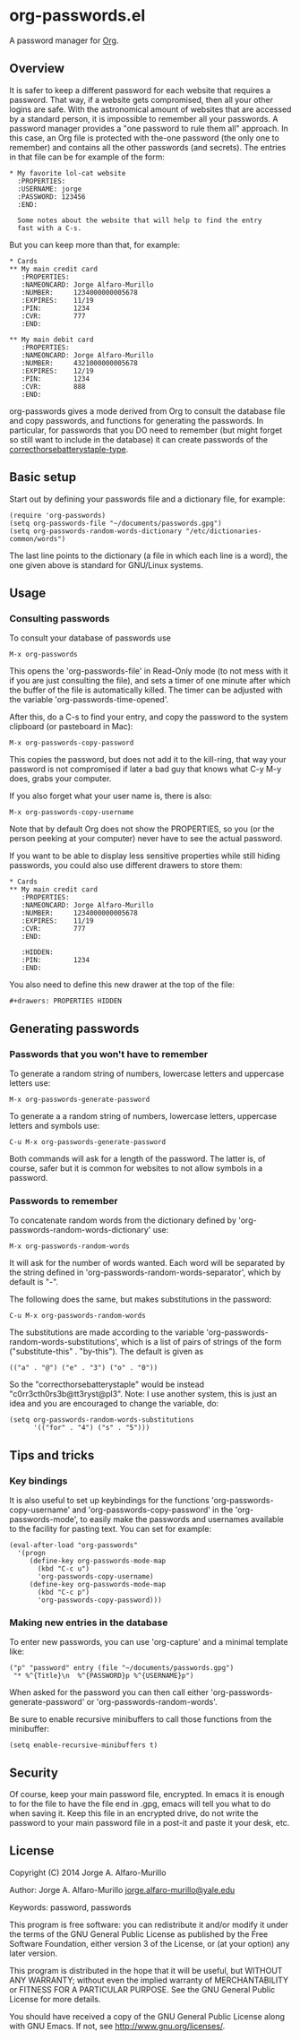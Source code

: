 # org-passwords.el 

A password manager for [Org](http://orgmode.org/).

## Overview

It is safer to keep a different password for each website that
requires a password. That way, if a website gets compromised, then all
your other logins are safe. With the astronomical amount of websites
that are accessed by a standard person, it is impossible to remember
all your passwords. A password manager provides a "one password to
rule them all" approach. In this case, an Org file is protected with
the-one password (the only one to remember) and contains all the other
passwords (and secrets). The entries in that file can be for example
of the form:

	* My favorite lol-cat website
      :PROPERTIES:
      :USERNAME: jorge
      :PASSWORD: 123456
      :END:
	  
	  Some notes about the website that will help to find the entry
      fast with a C-s.

But you can keep more than that, for example:

	* Cards
	** My main credit card
	   :PROPERTIES:
	   :NAMEONCARD: Jorge Alfaro-Murillo
	   :NUMBER:     1234000000005678
	   :EXPIRES:    11/19
	   :PIN:        1234
	   :CVR:        777
	   :END:

	** My main debit card
	   :PROPERTIES:
	   :NAMEONCARD: Jorge Alfaro-Murillo
	   :NUMBER:     4321000000005678
	   :EXPIRES:    12/19
	   :PIN:        1234
	   :CVR:        888
	   :END:

org-passwords gives a mode derived from Org to consult the database
file and copy passwords, and functions for generating the passwords.
In particular, for passwords that you DO need to remember (but might
forget so still want to include in the database) it can create
passwords of the
[correcthorsebatterystaple-type](http://xkcd.com/936/).

## Basic setup

Start out by defining your passwords file and a dictionary file, for
example:

	(require 'org-passwords)
	(setq org-passwords-file "~/documents/passwords.gpg")
	(setq org-passwords-random-words-dictionary "/etc/dictionaries-common/words")

The last line points to the dictionary (a file in which each line is a
word), the one given above is standard for GNU/Linux systems.

## Usage

### Consulting passwords

To consult your database of passwords use

	M-x org-passwords

This opens the 'org-passwords-file' in Read-Only mode (to not mess
with it if you are just consulting the file), and sets a timer of one
minute after which the buffer of the file is automatically killed. The
timer can be adjusted with the variable 'org-passwords-time-opened'.

After this, do a C-s to find your entry, and copy the password to the
system clipboard (or pasteboard in Mac):

	M-x org-passwords-copy-password

This copies the password, but does not add it to the kill-ring, that
way your password is not compromised if later a bad guy that knows
what C-y M-y does, grabs your computer.

If you also forget what your user name is, there is also:

	M-x org-passwords-copy-username

Note that by default Org does not show the PROPERTIES, so you (or the
person peeking at your computer) never have to see the actual
password.

If you want to be able to display less sensitive properties while
still hiding passwords, you could also use different drawers to store
them:

	* Cards
	** My main credit card
	   :PROPERTIES:
	   :NAMEONCARD: Jorge Alfaro-Murillo
	   :NUMBER:     1234000000005678
	   :EXPIRES:    11/19
	   :CVR:        777
	   :END:
       
       :HIDDEN:
	   :PIN:        1234
       :END:

You also need to define this new drawer at the top of the file:

    #+drawers: PROPERTIES HIDDEN

## Generating passwords

### Passwords that you won't have to remember

To generate a random string of numbers, lowercase letters and
uppercase letters use:

	M-x org-passwords-generate-password

To generate a a random string of numbers, lowercase letters, uppercase
letters and symbols use:

	C-u M-x org-passwords-generate-password

Both commands will ask for a length of the password. The latter is, of
course, safer but it is common for websites to not allow symbols in a
password.

### Passwords to remember

To concatenate random words from the dictionary defined by
'org-passwords-random-words-dictionary' use:

	M-x org-passwords-random-words

It will ask for the number of words wanted. Each word will be
separated by the string defined in
'org-passwords-random-words-separator', which by default is "-".

The following does the same, but makes substitutions in the password:

	C-u M-x org-passwords-random-words

The substitutions are made according to the variable
'org-passwords-random-words-substitutions', which is a list of pairs
of strings of the form ("substitute-this" . "by-this"). The default is
given as

	(("a" . "@") ("e" . "3") ("o" . "0"))

So the "correcthorsebatterystaple" would be instead
"c0rr3cth0rs3b@tt3ryst@pl3". Note: I use another system, this is just
an idea and you are encouraged to change the variable, do:

	(setq org-passwords-random-words-substitutions
	      '(("for" . "4") ("s" . "5")))

## Tips and tricks

### Key bindings

It is also useful to set up keybindings for the functions
'org-passwords-copy-username' and 'org-passwords-copy-password' in the
'org-passwords-mode', to easily make the passwords and usernames
available to the facility for pasting text. You can set for example:

    (eval-after-load "org-passwords"
      '(progn
         (define-key org-passwords-mode-map
           (kbd "C-c u")
           'org-passwords-copy-username)
         (define-key org-passwords-mode-map
           (kbd "C-c p")
           'org-passwords-copy-password)))

### Making new entries in the database

To enter new passwords, you can use 'org-capture' and a minimal template like:
         
    ("p" "password" entry (file "~/documents/passwords.gpg")
     "* %^{Title}\n  %^{PASSWORD}p %^{USERNAME}p")

When asked for the password you can then call either
'org-passwords-generate-password' or 'org-passwords-random-words'.

Be sure to enable recursive minibuffers to call those functions from
the minibuffer:

    (setq enable-recursive-minibuffers t)

## Security

Of course, keep your main password file, encrypted. In emacs it is
enough to for the file to have the file end in .gpg, emacs will tell
you what to do when saving it. Keep this file in an encrypted drive,
do not write the password to your main password file in a post-it and
paste it your desk, etc.

## License

Copyright (C) 2014 Jorge A. Alfaro-Murillo

Author: Jorge A. Alfaro-Murillo <jorge.alfaro-murillo@yale.edu>

Keywords: password, passwords

This program is free software: you can redistribute it and/or modify
it under the terms of the GNU General Public License as published by
the Free Software Foundation, either version 3 of the License, or (at
your option) any later version.

This program is distributed in the hope that it will be useful, but
WITHOUT ANY WARRANTY; without even the implied warranty of
MERCHANTABILITY or FITNESS FOR A PARTICULAR PURPOSE. See the GNU
General Public License for more details.

You should have received a copy of the GNU General Public License
along with GNU Emacs. If not, see <http://www.gnu.org/licenses/>.
